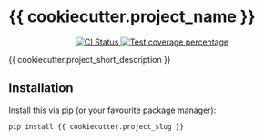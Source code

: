 # {{ cookiecutter.project_name }}

<p align="center">
  <a href="https://github.com/{{ cookiecutter.github_username }}/{{ cookiecutter.project_slug }}/actions?query=workflow%3ACI">
    <img src="https://img.shields.io/github/workflow/status/{{ cookiecutter.github_username }}/{{ cookiecutter.project_slug }}/CI/main?label=CI&logo=github&style=flat-square" alt="CI Status" >
  </a>
  <a href="https://codecov.io/gh/{{ cookiecutter.github_username }}/{{ cookiecutter.project_slug }}">
    <img src="https://img.shields.io/codecov/c/github/{{ cookiecutter.github_username }}/{{ cookiecutter.project_slug }}.svg?logo=codecov&logoColor=fff&style=flat-square" alt="Test coverage percentage">
  </a>
</p>

{{ cookiecutter.project_short_description }}

## Installation

Install this via pip (or your favourite package manager):

`pip install {{ cookiecutter.project_slug }}`
